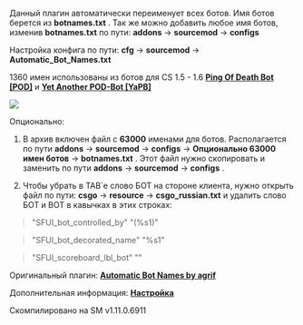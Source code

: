 Данный плагин автоматически переименует всех ботов.
Имя ботов берется из __botnames.txt__ .
Так же можно добавить любое имя ботов, изменив __botnames.txt__ по пути: __addons__ -> __sourcemod__ -> __configs__

Настройка конфига по пути: __cfg__ -> __sourcemod__ -> __Automatic_Bot_Names.txt__

1360 имен использованы из ботов для CS 1.5 - 1.6 __[Ping Of Death Bot [POD]](http://podbotmm.bots-united.com/doc_v3/index.html)__ и __[Yet Another POD-Bot [YaPB]](https://yapb.jeefo.net/)__ 

![](https://hlmod.ru/attachments/1234-png.102973/)

Опционально:
1. В архив включен файл с __63000__ именами для ботов.
Располагается по пути __addons__ -> __sourcemod__ -> __configs__ -> __Опционально 63000 имен ботов__ -> __botnames.txt__ .
Этот файл нужно скопировать и заменить по пути __addons__ -> __sourcemod__ -> __configs__ .

2. Чтобы убрать в TAB`e слово БОТ на стороне клиента, нужно открыть файл по пути: __csgo__ -> __resource__ -> __csgo_russian.txt__ и удалить слово БОТ и BOT в кавычках в этих строках:

>"SFUI_bot_controlled_by" "(%s1)"

>"SFUI_bot_decorated_name" "%s1"

>"SFUI_scoreboard_lbl_bot" ""






Оригинальный плагин: __[Automatic Bot Names by agrif](https://forums.alliedmods.net/showthread.php?t=115486)__

Дополнительная информация: __[Настройка](http://gamma-level.com/teamfortress2/botnames)__  

Скомпилировано на SM v1.11.0.6911
